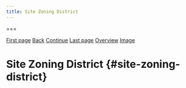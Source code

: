 ```yaml
---
title: Site Zoning District
---
```


===

[First page](text0.html) [Back](text6.html) [Continue](text8.html) [Last
page](text10.html) [Overview](HPD-Pearl.html) [Image](img7.html)

  

Site Zoning District {#site-zoning-district}
====================
